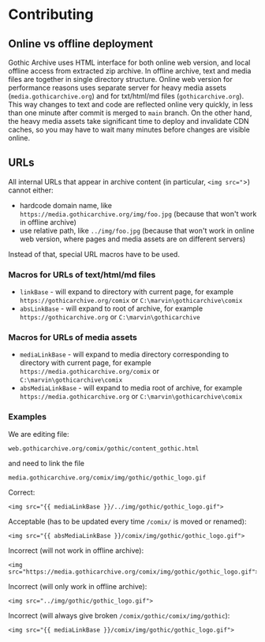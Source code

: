 # Contributing

## Online vs offline deployment
Gothic Archive uses HTML interface for both online web version, and local offline access from extracted zip archive.
In offline archive, text and media files are together in single directory structure.
Online web version for performance reasons uses separate server for heavy media assets (`media.gothicarchive.org`) and for txt/html/md files (`gothicarchive.org`). This way changes to text and code are reflected online very quickly, in less than one minute after commit is merged to `main` branch. On the other hand, the heavy media assets take significant time to deploy and invalidate CDN caches, so you may have to wait many minutes before changes are visible online.

## URLs
All internal URLs that appear in archive content (in particular, `<img src="`>) cannot either:
- hardcode domain name, like `https://media.gothicarchive.org/img/foo.jpg` (because that won't work in offline archive)
- use relative path, like `../img/foo.jpg` (because that won't work in online web version, where pages and media assets are on different servers)

Instead of that, special URL macros have to be used.

### Macros for URLs of text/html/md files
- `linkBase` - will expand to directory with current page, for example `https://gothicarchive.org/comix` or `C:\marvin\gothicarchive\comix`
- `absLinkBase` - will expand to root of archive, for example `https://gothicarchive.org` or `C:\marvin\gothicarchive`

### Macros for URLs of media assets 
- `mediaLinkBase` - will expand to media directory corresponding to directory with current page, for example `https://media.gothicarchive.org/comix` or `C:\marvin\gothicarchive\comix`
- `absMediaLinkBase` - will expand to media root of archive, for example `https://media.gothicarchive.org` or `C:\marvin\gothicarchive\comix`

### Examples
We are editing file:
```
web.gothicarchive.org/comix/gothic/content_gothic.html
```
and need to link the file
```
media.gothicarchive.org/comix/img/gothic/gothic_logo.gif
```
Correct:
```
<img src="{{ mediaLinkBase }}/../img/gothic/gothic_logo.gif">
```
Acceptable (has to be updated every time `/comix/` is moved or renamed):
```
<img src="{{ absMediaLinkBase }}/comix/img/gothic/gothic_logo.gif">
```
Incorrect (will not work in offline archive):
```
<img src="https://media.gothicarchive.org/comix/img/gothic/gothic_logo.gif">
```
Incorrect (will only work in offline archive):
```
<img src="../img/gothic/gothic_logo.gif">
```
Incorrect (will always give broken `/comix/gothic/comix/img/gothic`):
```
<img src="{{ mediaLinkBase }}/comix/img/gothic/gothic_logo.gif">
```
